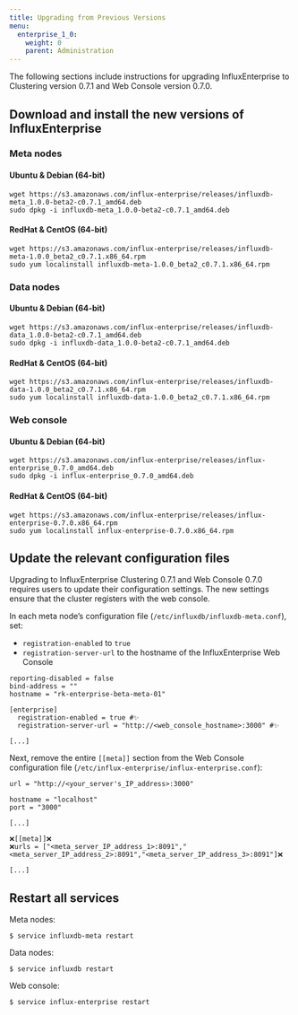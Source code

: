 ```yaml
---
title: Upgrading from Previous Versions
menu:
  enterprise_1_0:
    weight: 0
    parent: Administration
---
```


The following sections include instructions for upgrading InfluxEnterprise to
Clustering version 0.7.1 and Web Console version 0.7.0.

## Download and install the new versions of InfluxEnterprise

### Meta nodes

#### Ubuntu & Debian (64-bit)
```
wget https://s3.amazonaws.com/influx-enterprise/releases/influxdb-meta_1.0.0-beta2-c0.7.1_amd64.deb
sudo dpkg -i influxdb-meta_1.0.0-beta2-c0.7.1_amd64.deb
```
#### RedHat & CentOS (64-bit)
```
wget https://s3.amazonaws.com/influx-enterprise/releases/influxdb-meta-1.0.0_beta2_c0.7.1.x86_64.rpm
sudo yum localinstall influxdb-meta-1.0.0_beta2_c0.7.1.x86_64.rpm
```

### Data nodes

#### Ubuntu & Debian (64-bit)
```
wget https://s3.amazonaws.com/influx-enterprise/releases/influxdb-data_1.0.0-beta2-c0.7.1_amd64.deb
sudo dpkg -i influxdb-data_1.0.0-beta2-c0.7.1_amd64.deb
```
#### RedHat & CentOS (64-bit)
```
wget https://s3.amazonaws.com/influx-enterprise/releases/influxdb-data-1.0.0_beta2_c0.7.1.x86_64.rpm
sudo yum localinstall influxdb-data-1.0.0_beta2_c0.7.1.x86_64.rpm
```
### Web console

#### Ubuntu & Debian (64-bit)
```
wget https://s3.amazonaws.com/influx-enterprise/releases/influx-enterprise_0.7.0_amd64.deb
sudo dpkg -i influx-enterprise_0.7.0_amd64.deb
```
#### RedHat & CentOS (64-bit)
```
wget https://s3.amazonaws.com/influx-enterprise/releases/influx-enterprise-0.7.0.x86_64.rpm
sudo yum localinstall influx-enterprise-0.7.0.x86_64.rpm
```

## Update the relevant configuration files

Upgrading to InfluxEnterprise Clustering 0.7.1 and Web Console 0.7.0 requires users to update their configuration settings. The new settings ensure that the cluster registers with the web console.

In each meta node’s configuration file (`/etc/influxdb/influxdb-meta.conf`), set:

* `registration-enabled` to `true`
* `registration-server-url` to the hostname of the InfluxEnterprise Web Console

```
reporting-disabled = false
bind-address = ""
hostname = "rk-enterprise-beta-meta-01"

[enterprise]
  registration-enabled = true #✨
  registration-server-url = "http://<web_console_hostname>:3000" #✨

[...]
```
Next, remove the entire `[[meta]]` section from the Web Console configuration file (`/etc/influx-enterprise/influx-enterprise.conf`):
```
url = "http://<your_server's_IP_address>:3000"

hostname = "localhost"
port = "3000"

[...]

❌[[meta]]❌
❌urls = ["<meta_server_IP_address_1>:8091","<meta_server_IP_address_2>:8091","<meta_server_IP_address_3>:8091"]❌

[...]
```

## Restart all services
Meta nodes:
```
$ service influxdb-meta restart
```
Data nodes:
```
$ service influxdb restart
```
Web console:
```
$ service influx-enterprise restart
```
